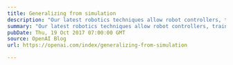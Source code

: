 ```yaml
---
title: Generalizing from simulation
description: "Our latest robotics techniques allow robot controllers, trained entirely in simulation and deployed on physical robots, to react to unplanned changes in the environment as they solve simple tasks. That is, we’ve used these techniques to build closed-loop systems rather than open-loop ones as before."
summary: "Our latest robotics techniques allow robot controllers, trained entirely in simulation and deployed on physical robots, to react to unplanned changes in the environment as they solve simple tasks. That is, we’ve used these techniques to build closed-loop systems rather than open-loop ones as before."
pubDate: Thu, 19 Oct 2017 07:00:00 GMT
source: OpenAI Blog
url: https://openai.com/index/generalizing-from-simulation

---
```


